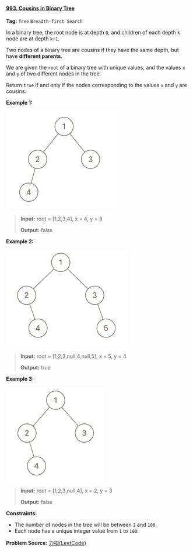 #### [993. Cousins in Binary Tree](https://leetcode-cn.com/problems/cousins-in-binary-tree/)

**Tag:**   `Tree`  `Breadth-first Search`

In a binary tree, the root node is at depth `0`, and children of each depth `k` node are at depth `k+1`.

Two nodes of a binary tree are cousins if they have the same depth, but have **different parents**.

We are given the `root` of a binary tree with unique values, and the values `x` and `y` of two different nodes in the tree.

Return `true` if and only if the nodes corresponding to the values `x` and `y` are cousins.



**Example 1:**

![tree-01](../../../assets/img/q993-01.png)

> **Input:** root = [1,2,3,4], x = 4, y = 3
>
> **Output:** false

**Example 2:**

![tree-02](../../../assets/img/q993-02.png)

> **Input:** root = [1,2,3,null,4,null,5], x = 5, y = 4
>
> **Output:** true

**Example 3:**

![tree-03](../../../assets/img/q993-03.png)

> **Input:** root = [1,2,3,null,4], x = 2, y = 3
>
> **Output:** false

**Constraints:**

- The number of nodes in the tree will be between `2` and `100`.
- Each node has a unique integer value from `1` to `100`.



**Problem Source:** [力扣(LeetCode)](https://leetcode-cn.com/)